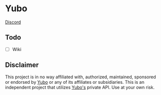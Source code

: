 # Yubo

[Discord](https://discord.gg/YfAqaSDfF6)

## Todo
- [ ] Wiki

## Disclaimer
This project is in no way affiliated with, authorized, maintained, sponsored or endorsed by [Yubo](https://www.yubo.live) or any of its affiliates or subsidiaries. This is an independent project that utilizes [Yubo's](https://www.yubo.live) private API. Use at your own risk.

